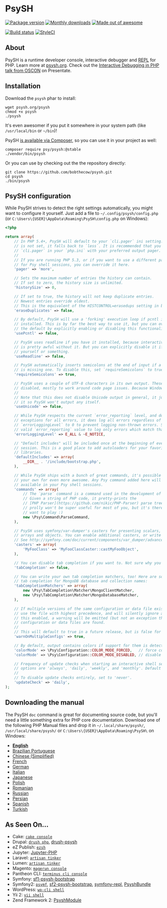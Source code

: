 # PsySH

[![Package version](https://img.shields.io/packagist/v/psy/psysh.svg?style=flat-square)](https://packagist.org/packages/psy/psysh)
[![Monthly downloads](http://img.shields.io/packagist/dm/psy/psysh.svg?style=flat-square)](https://packagist.org/packages/psy/psysh)
[![Made out of awesome](https://img.shields.io/badge/made_out_of_awesome-✓-brightgreen.svg?style=flat-square)](http://psysh.org)

[![Build status](https://img.shields.io/travis/bobthecow/psysh/master.svg?style=flat-square)](http://travis-ci.org/bobthecow/psysh)
[![StyleCI](https://styleci.io/repos/4549925/shield)](https://styleci.io/repos/4549925)


## About

PsySH is a runtime developer console, interactive debugger and [REPL](https://en.wikipedia.org/wiki/Read%E2%80%93eval%E2%80%93print_loop) for PHP. Learn more at [psysh.org](http://psysh.org/). Check out the [Interactive Debugging in PHP talk from OSCON](https://presentate.com/bobthecow/talks/php-for-pirates) on Presentate.


## Installation

Download the `psysh` phar to install:

```
wget psysh.org/psysh
chmod +x psysh
./psysh
```

It's even awesomer if you put it somewhere in your system path (like `/usr/local/bin` or `~/bin`)!

PsySH [is available via Composer](https://packagist.org/packages/psy/psysh), so you can use it in your project as well:

```
composer require psy/psysh:@stable
./vendor/bin/psysh
```

Or you can use by checking out the the repository directly:

```
git clone https://github.com/bobthecow/psysh.git
cd psysh
./bin/psysh
```


## PsySH configuration

While PsySH strives to detect the right settings automatically, you might want to configure it yourself. Just add a file to `~/.config/psysh/config.php` (or `C:\Users\{USER}\AppData\Roaming\PsySH\config.php` on Windows):

```php
<?php

return array(
    // In PHP 5.4+, PsySH will default to your `cli.pager` ini setting. If this
    // is not set, it falls back to `less`. It is recommended that you set up
    // `cli.pager` in your `php.ini` with your preferred output pager.
    // 
    // If you are running PHP 5.3, or if you want to use a different pager only
    // for Psy shell sessions, you can override it here.
    'pager' => 'more',

    // Sets the maximum number of entries the history can contain.
    // If set to zero, the history size is unlimited.
    'historySize' => 0,

    // If set to true, the history will not keep duplicate entries.
    // Newest entries override oldest.
    // This is the equivalent of the HISTCONTROL=erasedups setting in bash.
    'eraseDuplicates' => false,

    // By default, PsySH will use a 'forking' execution loop if pcntl is
    // installed. This is by far the best way to use it, but you can override
    // the default by explicitly enabling or disabling this functionality here.
    'usePcntl' => false,

    // PsySH uses readline if you have it installed, because interactive input
    // is pretty awful without it. But you can explicitly disable it if you hate
    // yourself or something.
    'useReadline' => false,

    // PsySH automatically inserts semicolons at the end of input if a statement
    // is missing one. To disable this, set `requireSemicolons` to true.
    'requireSemicolons' => true,

    // PsySH uses a couple of UTF-8 characters in its own output. These can be
    // disabled, mostly to work around code page issues. Because Windows.
    //
    // Note that this does not disable Unicode output in general, it just makes
    // it so PsySH won't output any itself.
    'useUnicode' => false,

    // While PsySH respects the current `error_reporting` level, and doesn't throw
    // exceptions for all errors, it does log all errors regardless of level. Set
    // `errorLoggingLevel` to 0 to prevent logging non-thrown errors. Set it to any
    // valid `error_reporting` value to log only errors which match that level.
    'errorLoggingLevel' => E_ALL & ~E_NOTICE,

    // "Default includes" will be included once at the beginning of every PsySH
    // session. This is a good place to add autoloaders for your favorite
    // libraries.
    'defaultIncludes' => array(
        __DIR__ . '/include/bootstrap.php',
    ),

    // While PsySH ships with a bunch of great commands, it's possible to add
    // your own for even more awesome. Any Psy command added here will be
    // available in your Psy shell sessions.
    'commands' => array(
        // The `parse` command is a command used in the development of PsySH.
        // Given a string of PHP code, it pretty-prints the
        // [PHP Parser](https://github.com/nikic/PHP-Parser) parse tree. It
        // prolly won't be super useful for most of you, but it's there if you
        // want to play :)
        new \Psy\Command\ParseCommand,
    ),

    // PsySH uses symfony/var-dumper's casters for presenting scalars, resources,
    // arrays and objects. You can enable additional casters, or write your own!
    // See http://symfony.com/doc/current/components/var_dumper/advanced.html#casters
    'casters' => array(
        'MyFooClass' => 'MyFooClassCaster::castMyFooObject',
    ),

    // You can disable tab completion if you want to. Not sure why you'd want to.
    'tabCompletion' => false,

    // You can write your own tab completion matchers, too! Here are some that enable
    // tab completion for MongoDB database and collection names:
    'tabCompletionMatchers' => array(
        new \Psy\TabCompletion\Matcher\MongoClientMatcher,
        new \Psy\TabCompletion\Matcher\MongoDatabaseMatcher,
    ),

    // If multiple versions of the same configuration or data file exist, PsySH will
    // use the file with highest precedence, and will silently ignore all others. With
    // this enabled, a warning will be emitted (but not an exception thrown) if multiple
    // configuration or data files are found.
    //
    // This will default to true in a future release, but is false for now.
    'warnOnMultipleConfigs' => true,

    // By default, output contains colors if support for them is detected. To override:
    'colorMode' => \Psy\Configuration::COLOR_MODE_FORCED,   // force colors in output
    'colorMode' => \Psy\Configuration::COLOR_MODE_DISABLED, // disable colors in output

    // Frequency of update checks when starting an interactive shell session. Valid
    // options are 'always', 'daily', 'weekly', and 'monthly'. Default is 'weekly'.
    //
    // To disable update checks entirely, set to 'never'.
    'updateCheck' => 'daily',
);
```


## Downloading the manual

The PsySH `doc` command is great for documenting source code, but you'll need a little something extra for PHP core documentation. Download one of the following PHP Manual files and drop it in `~/.local/share/psysh/`, `/usr/local/share/psysh/` or `C:\Users\{USER}\AppData\Roaming\PsySH\` on Windows:

 * **[English](http://psysh.org/manual/en/php_manual.sqlite)**
 * [Brazilian Portuguese](http://psysh.org/manual/pt_BR/php_manual.sqlite)
 * [Chinese (Simplified)](http://psysh.org/manual/zh/php_manual.sqlite)
 * [French](http://psysh.org/manual/fr/php_manual.sqlite)
 * [German](http://psysh.org/manual/de/php_manual.sqlite)
 * [Italian](http://psysh.org/manual/it/php_manual.sqlite)
 * [Japanese](http://psysh.org/manual/ja/php_manual.sqlite)
 * [Polish](http://psysh.org/manual/pl/php_manual.sqlite)
 * [Romanian](http://psysh.org/manual/ro/php_manual.sqlite)
 * [Russian](http://psysh.org/manual/ru/php_manual.sqlite)
 * [Persian](http://psysh.org/manual/fa/php_manual.sqlite)
 * [Spanish](http://psysh.org/manual/es/php_manual.sqlite)
 * [Turkish](http://psysh.org/manual/tr/php_manual.sqlite)



## As Seen On…

 * Cake: [`cake console`](http://book.cakephp.org/3.0/en/console-and-shells/repl.html)
 * Drupal: [`drush php`](http://drushcommands.com/drush-8x/core/core-cli/), [drush-psysh](https://github.com/grota/drush-psysh)
 * eZ Publish: [`ezsh`](https://github.com/lolautruche/ezsh)
 * Jupyter: [Jupyter-PHP](https://github.com/Litipk/Jupyter-PHP)
 * Laravel: [`artisan tinker`](https://github.com/laravel/framework/blob/5.0/src/Illuminate/Foundation/Console/TinkerCommand.php)
 * Lumen: [`artisan tinker`](https://github.com/vluzrmos/lumen-tinker)
 * Magento: [`magerun console`](https://github.com/netz98/n98-magerun/blob/develop/src/N98/Magento/Command/Developer/ConsoleCommand.php)
 * Pantheon CLI: [`terminus cli console`](https://github.com/pantheon-systems/terminus)
 * Symfony: [sf1-psysh-bootstrap](https://github.com/varas/sf1-psysh-bootstrap)
 * Symfony2: [`psymf`](https://github.com/navitronic/psymf), [sf2-psysh-bootstrap](https://github.com/varas/sf2-psysh-bootstrap), [symfony-repl](https://github.com/luxifer/symfony-repl), [PsyshBundle](https://github.com/theofidry/PsyshBundle)
 * WordPress: [`wp-cli shell`](https://github.com/wp-cli/wp-cli/blob/master/php/commands/shell.php)
 * Yii 2: [`yii shell`](https://github.com/yiisoft/yii2-shell)
 * Zend Framework 2: [PsyshModule](https://zfmodules.com/gianarb/zf2-psysh-module)
